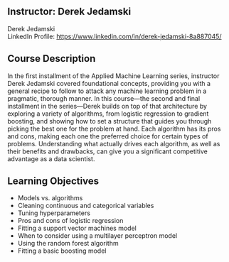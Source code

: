 ## Instructor: Derek Jedamski
Derek Jedamski <br/>
LinkedIn Profile: https://www.linkedin.com/in/derek-jedamski-8a887045/

## Course Description
In the first installment of the Applied Machine Learning series, instructor Derek Jedamski covered foundational concepts, providing you with a general recipe to follow to attack any machine learning problem in a pragmatic, thorough manner. In this course—the second and final installment in the series—Derek builds on top of that architecture by exploring a variety of algorithms, from logistic regression to gradient boosting, and showing how to set a structure that guides you through picking the best one for the problem at hand. Each algorithm has its pros and cons, making each one the preferred choice for certain types of problems. Understanding what actually drives each algorithm, as well as their benefits and drawbacks, can give you a significant competitive advantage as a data scientist.

## Learning Objectives
- Models vs. algorithms
- Cleaning continuous and categorical variables
- Tuning hyperparameters
- Pros and cons of logistic regression
- Fitting a support vector machines model
- When to consider using a multilayer perceptron model
- Using the random forest algorithm
- Fitting a basic boosting model

